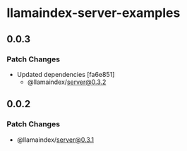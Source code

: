 # llamaindex-server-examples

## 0.0.3

### Patch Changes

- Updated dependencies [fa6e851]
  - @llamaindex/server@0.3.2

## 0.0.2

### Patch Changes

- @llamaindex/server@0.3.1

